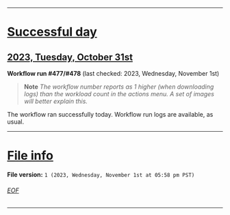 
***

# [Successful day](#Successful-day)

## [2023, Tuesday, October 31st](#2023-Tuesday-October-31st)

**Workflow run #477/#478** (last checked: 2023, Wednesday, November 1st)

> **Note** _The workflow number reports as 1 higher (when downloading logs) than the workload count in the actions menu. A set of images will better explain this._

The workflow ran successfully today. Workflow run logs are available, as usual.

***

# [File info](#File-info)

**File version:** `1 (2023, Wednesday, November 1st at 05:58 pm PST)`

###### [EOF](#EOF)

***
